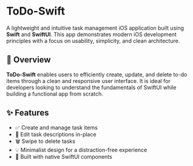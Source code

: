 # ToDo-Swift

A lightweight and intuitive task management iOS application built using **Swift** and **SwiftUI**. This app demonstrates modern iOS development principles with a focus on usability, simplicity, and clean architecture.

## 📱 Overview

**ToDo-Swift** enables users to efficiently create, update, and delete to-do items through a clean and responsive user interface. It is ideal for developers looking to understand the fundamentals of SwiftUI while building a functional app from scratch.

## ✨ Features

- ✅ Create and manage task items
- 📝 Edit task descriptions in-place
- 🗑️ Swipe to delete tasks
- 💡 Minimalist design for a distraction-free experience
- 📱 Built with native SwiftUI components
